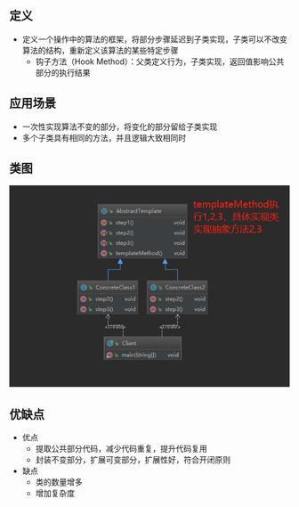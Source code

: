 ## 定义
- 定义一个操作中的算法的框架，将部分步骤延迟到子类实现，子类可以不改变算法的结构，重新定义该算法的某些特定步骤
  - 钩子方法（Hook Method）：父类定义行为，子类实现，返回值影响公共部分的执行结果
## 应用场景 
- 一次性实现算法不变的部分，将变化的部分留给子类实现
- 多个子类具有相同的方法，并且逻辑大致相同时

## 类图
![模板方法](模板方法.png)
## 优缺点
- 优点
  - 提取公共部分代码，减少代码重复，提升代码复用
  - 封装不变部分，扩展可变部分，扩展性好，符合开闭原则
- 缺点
  - 类的数量增多
  - 增加复杂度



